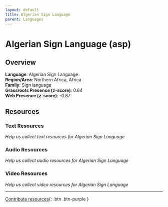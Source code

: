 ```yaml
---
layout: default
title: Algerian Sign Language
parent: Languages
---
```


# Algerian Sign Language (asp)

## Overview

**Language**: Algerian Sign Language  
**Region/Area**: Northern Africa, Africa  
**Family**: Sign language  
**Grassroots Presence (z-score)**: 0.64  
**Web Presence (z-score)**: -0.87  

## Resources

### Text Resources
*Help us collect text resources for Algerian Sign Language*

### Audio Resources
*Help us collect audio resources for Algerian Sign Language*

### Video Resources
*Help us collect video resources for Algerian Sign Language*

---

[Contribute resources](https://forms.office.com/e/1SfLJx3u1r){: .btn .btn-purple }
